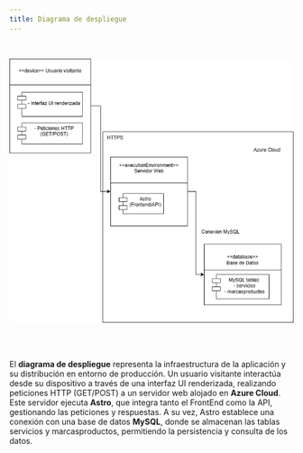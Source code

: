 ```yaml
---
title: Diagrama de despliegue
---
```

<br />

![Diagrama de despliegue](../../../assets/despliegue.drawio.png)

<br />
<br />

El **diagrama de despliegue** representa la infraestructura de la aplicación y su distribución en entorno de producción. Un usuario visitante interactúa desde su dispositivo a través de una interfaz UI renderizada, realizando peticiones HTTP (GET/POST) a un servidor web alojado en **Azure Cloud**. Este servidor ejecuta **Astro**, que integra tanto el FrontEnd como la API, gestionando las peticiones y respuestas. A su vez, Astro establece una conexión con una base de datos **MySQL**, donde se almacenan las tablas servicios y marcasproductos, permitiendo la persistencia y consulta de los datos.